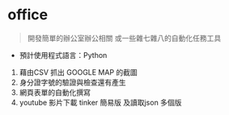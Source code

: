 # office
> 開發簡單的辦公室辦公相關 或一些雜七雜八的自動化任務工具

- 預計使用程式語言：Python
1. 藉由CSV 抓出 GOOGLE MAP 的截圖
2. 身分證字號的驗證與檢查還有產生
3. 網頁表單的自動化撰寫
4. youtube 影片下載 tinker 簡易版 及讀取json 多個版